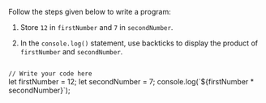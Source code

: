 Follow the steps given below
to write a program:

1. Store `12` in `firstNumber` and `7` in `secondNumber`.

2. In the `console.log()` statement,
use backticks to display
the product of `firstNumber`
and
`secondNumber`.

<Editor lang="javascript" type="exercise">
<code>
// Write your code here
</code>

<solution>
let firstNumber = 12;
let secondNumber = 7;
console.log(`${firstNumber * secondNumber}`);
</solution>
</Editor>